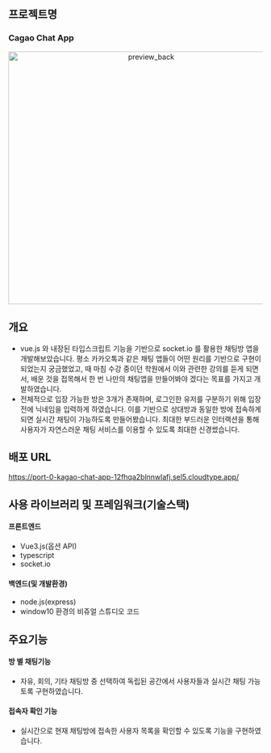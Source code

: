 ## 프로젝트명
### Cagao Chat App
<p align="center">
<img src="https://github.com/youngwan2/kagao_chat_app/assets/107159871/784c2d14-56a8-4216-ae7e-445660f414c4" alt="preview_back" width="550" height="500">   
</p>

## 개요
- vue.js 와 내장된 타입스크립트 기능을 기반으로 socket.io 를 활용한 채팅방 앱을 개발해보았습니다. 평소 카카오톡과 같은 채팅 앱들이 어떤 원리를 기반으로 구현이 되었는지 궁금했었고, 때 마침 수강 중이던 학원에서 이와 관련한 강의를 듣게 되면서, 배운 것을 접목해서 한 번 나만의 채팅앱을 만들어봐야 겠다는 목표를 가지고 개발하였습니다.
- 전체적으로 입장 가능한 방은 3개가 존재하며, 로그인한 유저를 구분하기 위해 입장 전에 닉네임을 입력하게 하였습니다. 이를 기반으로 상대방과 동일한 방에 접속하게 되면 실시간 채팅이 가능하도록 만들어봤습니다. 최대한 부드러운 인터랙션을 통해 사용자가 자연스러운 채팅 서비스를 이용할 수 있도록 최대한 신경썼습니다.

## 배포 URL
https://port-0-kagao-chat-app-12fhqa2blnnwlafj.sel5.cloudtype.app/

## 사용 라이브러리 및 프레임워크(기술스택)
#### 프론트엔드
- Vue3.js(옵션 API)
- typescript
- socket.io
#### 백엔드(및 개발환경)
- node.js(express)
- window10 환경의 비쥬얼 스튜디오 코드

## 주요기능
#### 방 별 채팅기능
- 자유, 회의, 기타 채팅방 중 선택하여 독립된 공간에서 사용자들과 실시간 채팅 가능토록 구현하였습니다.
#### 접속자 확인 기능
- 실시간으로 현재 채팅방에 접속한 사용자 목록을 확인할 수 있도록 기능을 구현하였습니다.

